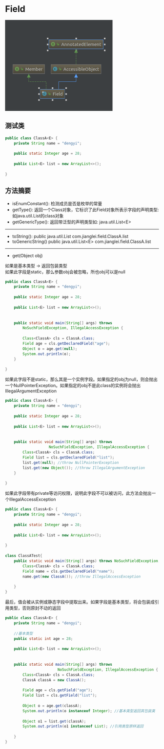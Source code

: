 # Field

![](/assets/snapshot37.png)

## 测试类

```java
public class ClassA<E> {
    private String name = "dengyi";

    public static Integer age = 28;

    public List<E> list = new ArrayList<>();

}
```

## 方法摘要

* isEnumConstant\(\):  检测成员是否是枚举的常量
* getType\(\):                返回一个Class对象，它标识了此Field对象所表示字段的声明类型: 如java.util.List的class对象
* getGenericType\(\):   返回带泛型的声明类型如: java.util.List&lt;E&gt;

---

* toString\(\):                 public java.util.List com.jianglei.field.ClassA.list
* toGenericString\(\)     public java.util.List&lt;E&gt; com.jianglei.field.ClassA.list     

---

* get\(Object obj\)

如果是基本类型 -&gt; 返回包装类型  
如果此字段是static，那么参数obj会被忽略，所也obj可以是null

```java
public class ClassA<E> {
    private String name = "dengyi";

    public static Integer age = 28;

    public List<E> list = new ArrayList<>();


    public static void main(String[] args) throws 
        NoSuchFieldException, IllegalAccessException {

        Class<ClassA> cls = ClassA.class;
        Field age = cls.getDeclaredField("age");
        Object o = age.get(null);
        System.out.println(o);
    }

}
```

如果此字段不是static，那么其是一个实例字段。如果指定的obj为null，则会抛出一个NullPointerException。如果指定的obj不是此class的实例将会抛出IllegalArgumentException

```java
public class ClassA<E> {
    private String name = "dengyi";

    public static Integer age = 28;

    public List<E> list = new ArrayList<>();


    public static void main(String[] args) throws 
                    NoSuchFieldException, IllegalAccessException {
        Class<ClassA> cls = ClassA.class;
        Field list = cls.getDeclaredField("list");
        list.get(null); //throw NullPointerException
        list.get(new Object()); //throw IllegalArgumentException
    }

}
```

如果此字段带有private等访问权限，说明此字段不可以被访问，此方法会抛出一个IllegalAccessException

```java
public class ClassA<E> {
    private String name = "dengyi";

    public static Integer age = 28;

    public List<E> list = new ArrayList<>();

}

class ClassATest{
    public static void main(String[] args) throws NoSuchFieldException, IllegalAccessException {
        Class<ClassA> cls = ClassA.class;
        Field name = cls.getDeclaredField("name");
        name.get(new ClassA()); //throw IllegalAccessException

    }
}
```

最后，值会被从实例或静态字段中提取出来。如果字段是基本类型，将会包装成引用类型，否则原封不动的返回

```java
public class ClassA<E> {
    private String name = "dengyi";
    
    //基本类型
    public static int age = 28;

    public List<E> list = new ArrayList<>();


    public static void main(String[] args) throws
                        NoSuchFieldException, IllegalAccessException {
        Class<ClassA> cls = ClassA.class;
        ClassA classA = new ClassA();

        Field age = cls.getField("age");
        Field list = cls.getField("list");

        Object o = age.get(classA);
        System.out.println(o instanceof Integer); //基本类型返回其包装类
        
        Object o1 = list.get(classA);
        System.out.println(o1 instanceof List); //引用类型原样返回

    }
}
```



